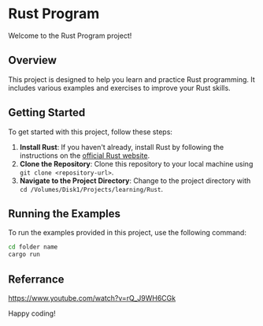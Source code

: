 # Rust Program

Welcome to the Rust Program project!

## Overview

This project is designed to help you learn and practice Rust programming. It includes various examples and exercises to improve your Rust skills.

## Getting Started

To get started with this project, follow these steps:

1. **Install Rust**: If you haven't already, install Rust by following the instructions on the [official Rust website](https://www.rust-lang.org/learn/get-started).
2. **Clone the Repository**: Clone this repository to your local machine using `git clone <repository-url>`.
3. **Navigate to the Project Directory**: Change to the project directory with `cd /Volumes/Disk1/Projects/learning/Rust`.

## Running the Examples

To run the examples provided in this project, use the following command:

```sh
cd folder name
cargo run
```

## Referrance

https://www.youtube.com/watch?v=rQ_J9WH6CGk

Happy coding!
